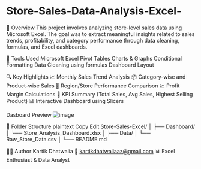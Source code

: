 # Store-Sales-Data-Analysis-Excel-

📌 Overview
This project involves analyzing store-level sales data using Microsoft Excel.
The goal was to extract meaningful insights related to sales trends, profitability, and category performance through data cleaning, formulas, and Excel dashboards.

🧰 Tools Used
Microsoft Excel
Pivot Tables
Charts & Graphs
Conditional Formatting
Data Cleaning using formulas
Dashboard Layout

🔍 Key Highlights
📈 Monthly Sales Trend Analysis
📦 Category-wise and Product-wise Sales
🏬 Region/Store Performance Comparison
💹 Profit Margin Calculations
🎯 KPI Summary (Total Sales, Avg Sales, Highest Selling Product)
📊 Interactive Dashboard using Slicers

Dasboard Preview
![image](https://github.com/user-attachments/assets/168f42dd-c535-446c-85ad-154885e2051a)


📁 Folder Structure
plaintext
Copy
Edit
Store-Sales-Excel/
│
├── Dashboard/
│   └── Store_Analysis_Dashboard.xlsx
│
├── Data/
│   └── Raw_Store_Data.csv
│
└── README.md


👨‍💻 Author
Kartik Dhatwalia
📧 kartikdhatwaliaaz@gmail.com
📊 Excel Enthusiast & Data Analyst

